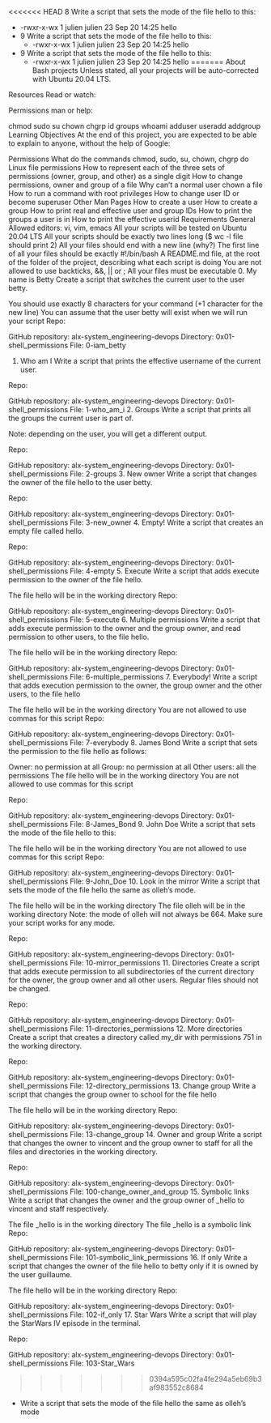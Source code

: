 <<<<<<< HEAD
8 Write a script that sets the mode of the file hello to this: 
   * -rwxr-x-wx 1 julien julien 23 Sep 20 14:25 hello
* 9 Write a script that sets the mode of the file hello to this: 
   * -rwxr-x-wx 1 julien julien 23 Sep 20 14:25 hello
* 9 Write a script that sets the mode of the file hello to this: 
   * -rwxr-x-wx 1 julien julien 23 Sep 20 14:25 hello
=======
About Bash projects
Unless stated, all your projects will be auto-corrected with Ubuntu 20.04 LTS.

Resources
Read or watch:

Permissions
man or help:

chmod
sudo
su
chown
chgrp
id
groups
whoami
adduser
useradd
addgroup
Learning Objectives
At the end of this project, you are expected to be able to explain to anyone, without the help of Google:

Permissions
What do the commands chmod, sudo, su, chown, chgrp do
Linux file permissions
How to represent each of the three sets of permissions (owner, group, and other) as a single digit
How to change permissions, owner and group of a file
Why can’t a normal user chown a file
How to run a command with root privileges
How to change user ID or become superuser
Other Man Pages
How to create a user
How to create a group
How to print real and effective user and group IDs
How to print the groups a user is in
How to print the effective userid
Requirements
General
Allowed editors: vi, vim, emacs
All your scripts will be tested on Ubuntu 20.04 LTS
All your scripts should be exactly two lines long ($ wc -l file should print 2)
All your files should end with a new line (why?)
The first line of all your files should be exactly #!/bin/bash
A README.md file, at the root of the folder of the project, describing what each script is doing
You are not allowed to use backticks, &&, || or ;
All your files must be executable
0. My name is Betty
Create a script that switches the current user to the user betty.

You should use exactly 8 characters for your command (+1 character for the new line)
You can assume that the user betty will exist when we will run your script
Repo:

GitHub repository: alx-system_engineering-devops
Directory: 0x01-shell_permissions
File: 0-iam_betty
1. Who am I
Write a script that prints the effective username of the current user.

Repo:

GitHub repository: alx-system_engineering-devops
Directory: 0x01-shell_permissions
File: 1-who_am_i
2. Groups
Write a script that prints all the groups the current user is part of.

Note: depending on the user, you will get a different output.

Repo:

GitHub repository: alx-system_engineering-devops
Directory: 0x01-shell_permissions
File: 2-groups
3. New owner
Write a script that changes the owner of the file hello to the user betty.

Repo:

GitHub repository: alx-system_engineering-devops
Directory: 0x01-shell_permissions
File: 3-new_owner
4. Empty!
Write a script that creates an empty file called hello.

Repo:

GitHub repository: alx-system_engineering-devops
Directory: 0x01-shell_permissions
File: 4-empty
5. Execute
Write a script that adds execute permission to the owner of the file hello.

The file hello will be in the working directory
Repo:

GitHub repository: alx-system_engineering-devops
Directory: 0x01-shell_permissions
File: 5-execute
6. Multiple permissions
Write a script that adds execute permission to the owner and the group owner, and read permission to other users, to the file hello.

The file hello will be in the working directory
Repo:

GitHub repository: alx-system_engineering-devops
Directory: 0x01-shell_permissions
File: 6-multiple_permissions
7. Everybody!
Write a script that adds execution permission to the owner, the group owner and the other users, to the file hello

The file hello will be in the working directory
You are not allowed to use commas for this script
Repo:

GitHub repository: alx-system_engineering-devops
Directory: 0x01-shell_permissions
File: 7-everybody
8. James Bond
Write a script that sets the permission to the file hello as follows:

Owner: no permission at all
Group: no permission at all
Other users: all the permissions
The file hello will be in the working directory You are not allowed to use commas for this script

Repo:

GitHub repository: alx-system_engineering-devops
Directory: 0x01-shell_permissions
File: 8-James_Bond
9. John Doe
Write a script that sets the mode of the file hello to this:

The file hello will be in the working directory
You are not allowed to use commas for this script
Repo:

GitHub repository: alx-system_engineering-devops
Directory: 0x01-shell_permissions
File: 9-John_Doe
10. Look in the mirror
Write a script that sets the mode of the file hello the same as olleh’s mode.

The file hello will be in the working directory
The file olleh will be in the working directory
Note: the mode of olleh will not always be 664. Make sure your script works for any mode.

Repo:

GitHub repository: alx-system_engineering-devops
Directory: 0x01-shell_permissions
File: 10-mirror_permissions
11. Directories
Create a script that adds execute permission to all subdirectories of the current directory for the owner, the group owner and all other users. Regular files should not be changed.

Repo:

GitHub repository: alx-system_engineering-devops
Directory: 0x01-shell_permissions
File: 11-directories_permissions
12. More directories
Create a script that creates a directory called my_dir with permissions 751 in the working directory.

Repo:

GitHub repository: alx-system_engineering-devops
Directory: 0x01-shell_permissions
File: 12-directory_permissions
13. Change group
Write a script that changes the group owner to school for the file hello

The file hello will be in the working directory
Repo:

GitHub repository: alx-system_engineering-devops
Directory: 0x01-shell_permissions
File: 13-change_group
14. Owner and group
Write a script that changes the owner to vincent and the group owner to staff for all the files and directories in the working directory.

Repo:

GitHub repository: alx-system_engineering-devops
Directory: 0x01-shell_permissions
File: 100-change_owner_and_group
15. Symbolic links
Write a script that changes the owner and the group owner of _hello to vincent and staff respectively.

The file _hello is in the working directory
The file _hello is a symbolic link
Repo:

GitHub repository: alx-system_engineering-devops
Directory: 0x01-shell_permissions
File: 101-symbolic_link_permissions
16. If only
Write a script that changes the owner of the file hello to betty only if it is owned by the user guillaume.

The file hello will be in the working directory
Repo:

GitHub repository: alx-system_engineering-devops
Directory: 0x01-shell_permissions
File: 102-if_only
17. Star Wars
Write a script that will play the StarWars IV episode in the terminal.

Repo:

GitHub repository: alx-system_engineering-devops
Directory: 0x01-shell_permissions
File: 103-Star_Wars
>>>>>>> 0394a595c02fa4fe294a5eb69b3af983552c8684
* Write a script that sets the mode of the file hello the same as olleh’s mode

